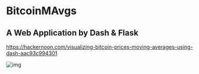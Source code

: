 # BitcoinMAvgs

## A Web Application by Dash & Flask

https://hackernoon.com/visualizing-bitcoin-prices-moving-averages-using-dash-aac93c994301

![img](https://cdn-images-1.medium.com/max/1600/1*07utHHukVJFV74VnVBpQMQ.png)

